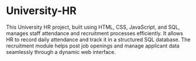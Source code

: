 # University-HR
This University HR project, built using HTML, CSS, JavaScript, and SQL, manages staff attendance and recruitment processes efficiently. It allows HR to record daily attendance and track it in a structured SQL database. The recruitment module helps post job openings and manage applicant data seamlessly through a dynamic web interface.
